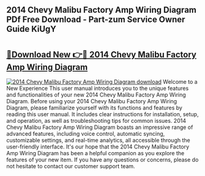 ## 2014 Chevy Malibu Factory Amp Wiring Diagram PDf Free Download - Part-zum Service Owner Guide KiUgY

# <h2><a href="http://dfp1rp.blite.top/?on=2014+Chevy+Malibu+Factory+Amp+Wiring+Diagram">🔗Download New 👉🔴 2014 Chevy Malibu Factory Amp Wiring Diagram</a></h2>

[![2014 Chevy Malibu Factory Amp Wiring Diagram download](https://i.imgur.com/lujVjoI.png)](http://dfp1rp.blite.top/?on=2014+Chevy+Malibu+Factory+Amp+Wiring+Diagram)
Welcome to a New Experience This user manual introduces you to the unique features and functionalities of your new 2014 Chevy Malibu Factory Amp Wiring Diagram. Before using your 2014 Chevy Malibu Factory Amp Wiring Diagram, please familiarize yourself with its functions and features by reading this user manual. It includes clear instructions for installation, setup, and operation, as well as troubleshooting tips for common issues. 2014 Chevy Malibu Factory Amp Wiring Diagram boasts an impressive range of advanced features, including voice control, automatic syncing, customizable settings, and real-time analytics, all accessible through the user-friendly interface. It's our hope that the 2014 Chevy Malibu Factory Amp Wiring Diagram has been a helpful companion as you explore the features of your new item. If you have any questions or concerns, please do not hesitate to contact our customer support team.
